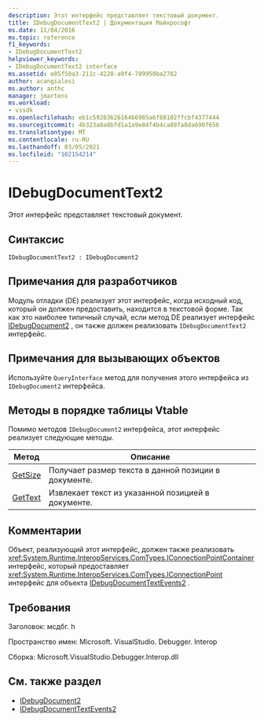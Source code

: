 ```yaml
---
description: Этот интерфейс представляет текстовый документ.
title: IDebugDocumentText2 | Документация Майкрософт
ms.date: 11/04/2016
ms.topic: reference
f1_keywords:
- IDebugDocumentText2
helpviewer_keywords:
- IDebugDocumentText2 interface
ms.assetid: e85f50a3-211c-4220-a9f4-789950ba2782
author: acangialosi
ms.author: anthc
manager: jmartens
ms.workload:
- vssdk
ms.openlocfilehash: eb1c5928362616466985a6f88102ffcbf4377444
ms.sourcegitcommit: 4b323a8a8bfd1a1a9e84f4b4ca88fa8da690f656
ms.translationtype: MT
ms.contentlocale: ru-RU
ms.lasthandoff: 03/05/2021
ms.locfileid: "102154214"
---
```

# <a name="idebugdocumenttext2"></a>IDebugDocumentText2
Этот интерфейс представляет текстовый документ.

## <a name="syntax"></a>Синтаксис

```
IDebugDocumentText2 : IDebugDocument2
```

## <a name="notes-for-implementers"></a>Примечания для разработчиков
 Модуль отладки (DE) реализует этот интерфейс, когда исходный код, который он должен предоставить, находится в текстовой форме. Так как это наиболее типичный случай, если метод DE реализует интерфейс [IDebugDocument2](../../../extensibility/debugger/reference/idebugdocument2.md) , он также должен реализовать `IDebugDocumentText2` интерфейс.

## <a name="notes-for-callers"></a>Примечания для вызывающих объектов
 Используйте `QueryInterface` метод для получения этого интерфейса из `IDebugDocument2` интерфейса.

## <a name="methods-in-vtable-order"></a>Методы в порядке таблицы Vtable
 Помимо методов `IDebugDocument2` интерфейса, этот интерфейс реализует следующие методы.

|Метод|Описание|
|------------|-----------------|
|[GetSize](../../../extensibility/debugger/reference/idebugdocumenttext2-getsize.md)|Получает размер текста в данной позиции в документе.|
|[GetText](../../../extensibility/debugger/reference/idebugdocumenttext2-gettext.md)|Извлекает текст из указанной позицией в документе.|

## <a name="remarks"></a>Комментарии
 Объект, реализующий этот интерфейс, должен также реализовать <xref:System.Runtime.InteropServices.ComTypes.IConnectionPointContainer> интерфейс, который предоставляет <xref:System.Runtime.InteropServices.ComTypes.IConnectionPoint> интерфейс для объекта [IDebugDocumentTextEvents2](../../../extensibility/debugger/reference/idebugdocumenttextevents2.md) .

## <a name="requirements"></a>Требования
 Заголовок: мсдбг. h

 Пространство имен: Microsoft. VisualStudio. Debugger. Interop

 Сборка: Microsoft.VisualStudio.Debugger.Interop.dll

## <a name="see-also"></a>См. также раздел
- [IDebugDocument2](../../../extensibility/debugger/reference/idebugdocument2.md)
- [IDebugDocumentTextEvents2](../../../extensibility/debugger/reference/idebugdocumenttextevents2.md)
